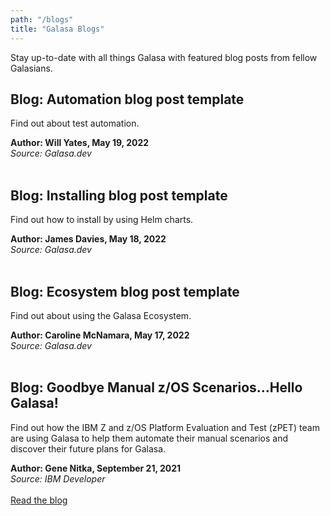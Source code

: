 ```yaml
---
path: "/blogs"
title: "Galasa Blogs"
---
```


Stay up-to-date with all things Galasa with featured blog posts from fellow Galasians. 

## Blog: Automation blog post template
Find out about test automation.<br>

**Author: Will Yates, May 19, 2022**<br>
*Source: Galasa.dev*<br><br>


## Blog: Installing blog post template
Find out how to install by using Helm charts.<br>

**Author: James Davies, May 18, 2022**<br>
*Source: Galasa.dev*<br><br>


## Blog: Ecosystem blog post template
Find out about using the Galasa Ecosystem.<br>

**Author: Caroline McNamara, May 17, 2022**<br>
*Source: Galasa.dev*<br><br>



## Blog: Goodbye Manual z/OS Scenarios…Hello Galasa! 
Find out how the IBM Z and z/OS Platform Evaluation and Test (zPET) team are using Galasa to help them automate their manual scenarios and discover their future plans for Galasa.<br>

**Author: Gene Nitka, September 21, 2021**<br>
*Source: IBM Developer*<br><br>
<a href="https://community.ibm.com/community/user/ibmz-and-linuxone/blogs/gene-nitka/2021/09/21/goodbye-manual-zos-scenarios-hello-galasa" target="_blank">
 Read the blog</a>

